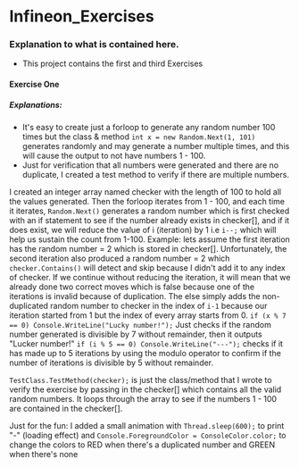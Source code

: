 # Infineon_Exercises

### Explanation to what is contained here.
*  This project contains the first and third Exercises
#### Exercise One
##### Explanations:
*  It's easy to create just a forloop to generate any random number 100 times but the class & method
  ```int x = new Random.Next(1, 101)``` generates randomly and may generate a number multiple times, and this will cause the output to not have numbers 1 - 100.
*  Just for verification that all numbers were generated and there are no duplicate, I created a test method to verify if there are multiple numbers.
  
I created an integer array named checker with the length of 100 to hold all the values generated.
Then the forloop iterates from 1 - 100, and each time it iterates, ```Random.Next()``` generates a random number which is first checked with an if statement to see if the number already exists in checker[], and if it does exist, 
we will reduce the value of i (iteration) by 1 i.e ```i--;``` which will help us sustain the count from 1-100. Example: lets assume the first iteration has the random number = 2 which is stored in checker[]. Unfortunately, the second iteration also produced a random number = 2 which ```checker.Contains()``` will detect and skip because I didn't add it to any index of checker. If we continue without reducing the iteration, it will mean that we already done two correct moves which is false because one of the iterations is invalid because of duplication.
The else simply adds the non-duplicated random number to checker in the index of ```i-1``` because our iteration started from 1 but the index of every array starts from 0.
```if (x % 7 == 0) Console.WriteLine("Lucky number!");``` Just checks if the random number generated is divisible by 7 without remainder, then it outputs "Lucker number!"
```if (i % 5 == 0) Console.WriteLine("---");``` checks if it has made up to 5 iterations by using the modulo operator to confirm if the number of iterations is divisible by 5 without remainder.

``` TestClass.TestMethod(checker); ``` is just the class/method that I wrote to verify the exercise by passing in the checker[] which contains all the valid random numbers. It loops through the array to see if the numbers 1 - 100 are contained in the checker[]. 

Just for the fun: I added a small animation with ```Thread.sleep(600);``` to print "-" (loading effect) and ```Console.ForegroundColor = ConsoleColor.color;``` to change the colors to RED when there's a duplicated number and GREEN when there's none
